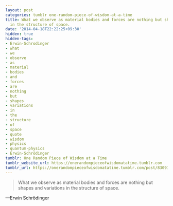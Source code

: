 ```yaml
---
layout: post
categories: tumblr one-random-piece-of-wisdom-at-a-time
title: What we observe as material bodies and forces are nothing but shapes and variations
  in the structure of space.
date: '2014-04-18T22:22:25+09:30'
hidden: true
hidden-tags:
- Erwin-Schrodinger
- what
- we
- observe
- as
- material
- bodies
- and
- forces
- are
- nothing
- but
- shapes
- variations
- in
- the
- structure
- of
- space
- quote
- wisdom
- physics
- quantum-physics
- Erwin-Schrödinger
tumblr: One Random Piece of Wisdom at a Time
tumblr_website_url: https://onerandompieceofwisdomatatime.tumblr.com
tumblr_url: https://onerandompieceofwisdomatatime.tumblr.com/post/83091700549/what-we-observe-as-material-bodies-and-forces-are
---
```

> What we observe as material bodies and forces are nothing but shapes and variations in the structure of space.

—Erwin Schrödinger
